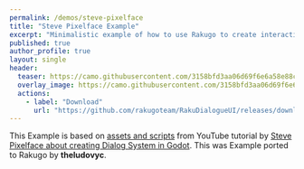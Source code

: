 ```yaml
---
permalink: /demos/steve-pixelface
title: "Steve Pixelface Example"
excerpt: "Minimalistic example of how to use Rakugo to create interactions with items."
published: true
author_profile: true
layout: single
header:
  teaser: https://camo.githubusercontent.com/3158bfd3aa06d69f6e6a58e88ca5cfc31db2e79fb5d10a08a8ffaf731cd5ec77/68747470733a2f2f696d672e796f75747562652e636f6d2f76692f5572396a3363355f6f66302f6d617872657364656661756c742e6a7067
  overlay_image: https://camo.githubusercontent.com/3158bfd3aa06d69f6e6a58e88ca5cfc31db2e79fb5d10a08a8ffaf731cd5ec77/68747470733a2f2f696d672e796f75747562652e636f6d2f76692f5572396a3363355f6f66302f6d617872657364656661756c742e6a7067
  actions:
    - label: "Download"
      url: "https://github.com/rakugoteam/RakuDialogueUI/releases/download/steve_pixelface/RakuDialogueUI-Examples-stevepixelface_dialog_system.zip"
---
```


This Example is based on [assets and scripts](https://github.com/stevepixelface/dialog-system) from YouTube tutorial by 
[Steve Pixelface about creating Dialog System in Godot](https://www.youtube.com/watch?v=Ur9j3c5_of0).
This was Example ported to Rakugo by **theludovyc**.
